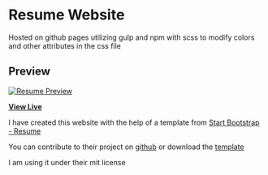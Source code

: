 # Resume Website
Hosted on github pages utilizing gulp and npm with scss to modify colors and other attributes in the css file

## Preview

[![Resume Preview](https://theheuman.github.io/img/website-preview.png)](https://theheuman.github.io/index.html)

**[View Live](https://theheuman.github.io/index.html)**

I have created this website with the help of a template from [Start Bootstrap - Resume](https://startbootstrap.com/template-overviews/resume/)

You can contribute to their project on [github](https://github.com/BlackrockDigital/startbootstrap-resume) or download the [template](https://startbootstrap.com/template-overviews/resume/)

I am using it under their mit license